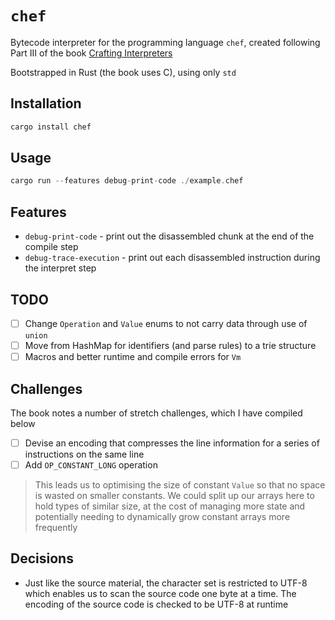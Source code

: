 # `chef`

Bytecode interpreter for the programming language `chef`, created following Part III of the book [Crafting Interpreters](https://craftinginterpreters.com/)

Bootstrapped in Rust (the book uses C), using only `std`

## Installation

```rust
cargo install chef
```

## Usage

```rust
cargo run --features debug-print-code ./example.chef
```

## Features

- `debug-print-code` - print out the disassembled chunk at the end of the compile step
- `debug-trace-execution` - print out each disassembled instruction during the interpret step

## TODO

- [ ] Change `Operation` and `Value` enums to not carry data through use of `union`
- [ ] Move from HashMap for identifiers (and parse rules) to a trie structure
- [ ] Macros and better runtime and compile errors for `Vm`

## Challenges

The book notes a number of stretch challenges, which I have compiled below

- [ ] Devise an encoding that compresses the line information for a series of instructions on the same line
- [ ] Add `OP_CONSTANT_LONG` operation

> This leads us to optimising the size of constant `Value` so that no space is wasted on smaller constants. We could split up our arrays here to hold types of similar size, at the cost of managing more state and potentially needing to dynamically grow constant arrays more frequently

## Decisions

- Just like the source material, the character set is restricted to UTF-8 which enables us to scan the source code one byte at a time. The encoding of the source code is checked to be UTF-8 at runtime

